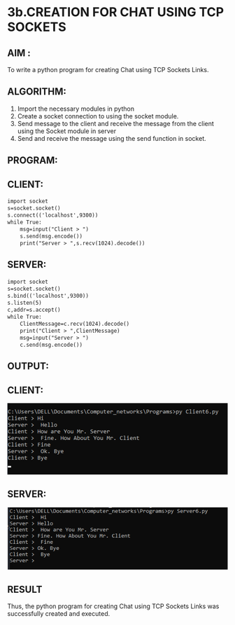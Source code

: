# 3b.CREATION FOR CHAT USING TCP SOCKETS
## AIM :
To write a python program for creating Chat using TCP Sockets Links.
## ALGORITHM:
1. Import the necessary modules in python
2. Create a socket connection to using the socket module.
3. Send message to the client and receive the message from the client using the Socket module in
 server
4. Send and receive the message using the send function in socket.
## PROGRAM:
## CLIENT:
```
import socket
s=socket.socket()
s.connect(('localhost',9300))
while True:
    msg=input("Client > ")
    s.send(msg.encode())
    print("Server > ",s.recv(1024).decode())
```
## SERVER:
```
import socket
s=socket.socket()
s.bind(('localhost',9300))
s.listen(5)
c,addr=s.accept()
while True:
    ClientMessage=c.recv(1024).decode()
    print("Client > ",ClientMessage)
    msg=input("Server > ")
    c.send(msg.encode())
```
## OUTPUT:
## CLIENT:
![alt text](<Screenshot (289).png>)
## SERVER:
![alt text](<Screenshot (290).png>)
## RESULT
Thus, the python program for creating Chat using TCP Sockets Links was successfully 
created and executed.
